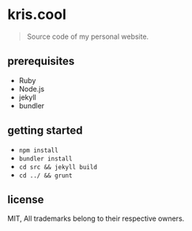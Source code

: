 # kris.cool

> Source code of my personal website.

## prerequisites

* Ruby
* Node.js
* jekyll
* bundler

## getting started

* `npm install`
* `bundler install`
* `cd src && jekyll build`
* `cd ../ && grunt`

## license

MIT, All trademarks belong to their respective owners.
